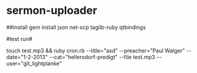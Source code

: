 sermon-uploader
===============

##install
gem install json net-scp taglib-ruby qtbindings

#test run#

touch test.mp3 && ruby cron.rb --title="asd" --preacher="Paul Walger" --date="1-2-2013" --cat="hellersdorf-predigt" --file test.mp3 --user="git_lightplanke"
